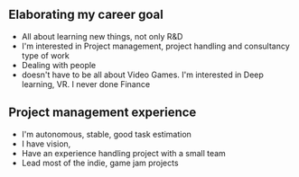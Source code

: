 ## Elaborating my career goal
- All about learning new things, not only R&D
 - I'm interested in Project management, project handling and consultancy type of work
 - Dealing with people
 - doesn't have to be all about Video Games. I'm interested in Deep learning, VR. I never done Finance 

## Project management experience
- I'm autonomous, stable, good task estimation
- I have vision, 
- Have an experience handling project with a small team
- Lead most of the indie, game jam projects